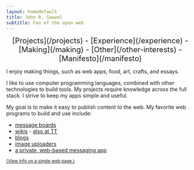 ```yaml
---
layout: homedefault
title: John R. Sawvel
subtitle: Fan of the open web
---
```


<div style="text-align:center;font-size:20px;" class="greylinks" markdown="1">
[Projects](/projects) - [Experience](/experience) - [Making](/making) - [Other](/other-interests) - [Manifesto](/manifesto)
</div>


I enjoy making things, such as web apps, food, art, crafts, and essays. 

I like to use computer programming languages, combined with other technologies to build tools. My projects require knowledge across the full stack. I strive to keep my apps simple and useful.

My goal is to make it easy to publish content to the web. My favorite web programs to build and use include:

* [message boards](http://toledotalk.com)
* [wikis](http://jothut.com/cgi-bin/junco.pl/blogpost/36298/19May2014/Junco-Readmemd) - [also at TT](http://toledotalk.com/cgi-bin/tt.pl/article/16/Lewiki_Home)
* [blogs](http://maketoledo.com)
* [image uploaders](http://waxwing.soupmode.com)
* [a private, web-based messaging app](https://soupmode.com) 



[<small>(View info on a single web page.)</small>](/fullpage)
